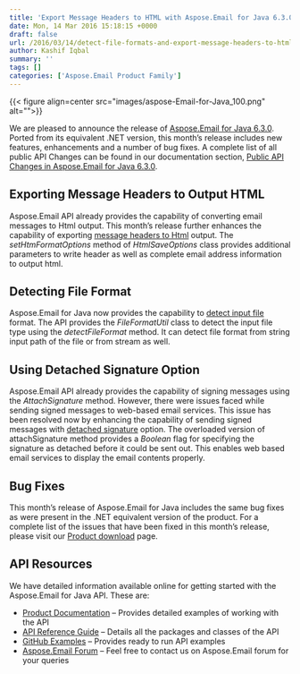 ```yaml
---
title: 'Export Message Headers to HTML with Aspose.Email for Java 6.3.0'
date: Mon, 14 Mar 2016 15:18:15 +0000
draft: false
url: /2016/03/14/detect-file-formats-and-export-message-headers-to-html-output-with-aspose.email-for-java-6.3.0/
author: Kashif Iqbal
summary: ''
tags: []
categories: ['Aspose.Email Product Family']
---
```




{{< figure align=center src="images/aspose-Email-for-Java_100.png" alt="">}}


We are pleased to announce the release of [Aspose.Email for Java 6.3.0][1]. Ported from its equivalent .NET version, this month’s release includes new features, enhancements and a number of bug fixes. A complete list of all public API Changes can be found in our documentation section, [Public API Changes in Aspose.Email for Java 6.3.0][2].

## Exporting Message Headers to Output HTML

Aspose.Email API already provides the capability of converting email messages to Html output. This month’s release further enhances the capability of exporting [message headers to Html][3] output. The _setHtmFormatOptions_ method of _HtmlSaveOptions_ class provides additional parameters to write header as well as complete email address information to output html.

## Detecting File Format

Aspose.Email for Java now provides the capability to [detect input file][4] format. The API provides the _FileFormatUtil_ class to detect the input file type using the _detectFileFormat_ method. It can detect file format from string input path of the file or from stream as well.

## Using Detached Signature Option

Aspose.Email API already provides the capability of signing messages using the _AttachSignature_ method. However, there were issues faced while sending signed messages to web-based email services. This issue has been resolved now by enhancing the capability of sending signed messages with [detached signature][5] option. The overloaded version of attachSignature method provides a _Boolean_ flag for specifying the signature as detached before it could be sent out. This enables web based email services to display the email contents properly.

## Bug Fixes

This month’s release of Aspose.Email for Java includes the same bug fixes as were present in the .NET equivalent version of the product. For a complete list of the issues that have been fixed in this month’s release, please visit our [Product download][6] page.

## API Resources

We have detailed information available online for getting started with the Aspose.Email for Java API. These are:

*   [Product Documentation][7] – Provides detailed examples of working with the API
*   [API Reference Guide][8] – Details all the packages and classes of the API
*   [GitHub Examples][9] – Provides ready to run API examples
*   [Aspose.Email Forum][10] – Feel free to contact us on Aspose.Email forum for your queries




[1]: http://www.aspose.com/community/files/72/java-components/aspose.email-for-java/default.aspx
[2]: http://docs.aspose.com/display/emailjava/Public+API+Changes+in+Aspose.Email+6.3.0
[3]: http://docs.aspose.com/display/emailjava/Converting+Email+Messages#ConvertingEmailMessages-SaveAsHTML
[4]: https://docs.aspose.com/display/emailjava/Loading+and+Saving+Message#LoadingandSavingMessage-DetectingFileFormats
[5]: https://docs.aspose.com/display/emailjava/Utility+Features+-+SMTP+Client#UtilityFeatures-SMTPClient-WorkingwithSignedMessages
[6]: http://www.aspose.com/community/files/72/java-components/aspose.email-for-java/default.aspx
[7]: http://docs.aspose.com/display/EmailJava/Home
[8]: http://docs.aspose.com/display/emailjava/Aspose.Email+for+Java+API+Reference
[9]: https://github.com/aspose-email/Aspose.Email-for-Java
[10]: http://www.aspose.com/community/forums/aspose.email-product-family/188/showforum.aspx




